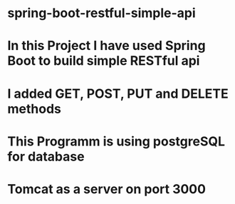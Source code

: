 # spring-boot-restful-simple-api
# In this Project I have used Spring Boot to build simple RESTful api
# I added GET, POST, PUT and DELETE methods
# This Programm is using postgreSQL for database
# Tomcat as a server on port 3000


